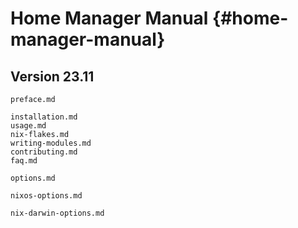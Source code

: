 # Home Manager Manual {#home-manager-manual}

## Version 23.11


```{=include=} preface
preface.md
```

```{=include=} parts
installation.md
usage.md
nix-flakes.md
writing-modules.md
contributing.md
faq.md
```

```{=include=} appendix html:into-file=//options.html
options.md
```

```{=include=} appendix html:into-file=//nixos-options.html
nixos-options.md
```

```{=include=} appendix html:into-file=//nix-darwin-options.html
nix-darwin-options.md
```
